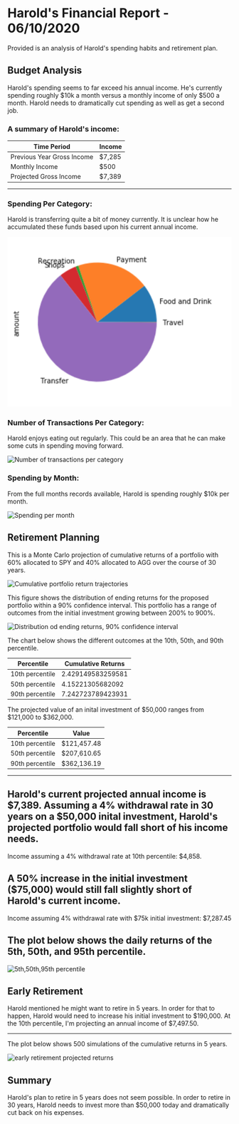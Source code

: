 # Harold's Financial Report - 06/10/2020

Provided is an analysis of Harold's spending habits and retirement plan. 

## Budget Analysis
Harold's spending seems to far exceed his annual income.  He's currently spending roughly $10k a month versus a monthly income of only $500 a month.
Harold needs to dramatically cut spending as well as get a second job.

### A summary of Harold's income:

Time Period | Income
----------- | -------
Previous Year Gross Income | $7,285
Monthly Income | $500
Projected Gross Income | $7,389
-----------------------
### Spending Per Category:
Harold is transferring quite a bit of money currently.  It is unclear how he accumulated these funds based upon his current annual income.

![Expenses per category pie chart](Images/pie.png)

### Number of Transactions Per Category:
Harold enjoys eating out regularly.  This could be an area that he can make some cuts in spending moving forward.


![Number of transactions per category](Images/number_of_transactions_per_category.png)

### Spending by Month:
From the full months records available, Harold is spending roughly $10k per month.

![Spending per month](Images/spending_per_month.png)

## Retirement Planning
This is a Monte Carlo projection of cumulative returns of a portfolio with 60% allocated to SPY and 40% allocated to AGG over the course of 30 years.

![Cumulative portfolio return trajectories](Images/cumulative_portfolio_return_trajectories_30_years.png)

This figure shows the distribution of ending returns for the proposed portfolio within a 90% confidence interval. This portfolio has a range of outcomes from the initial investment growing between 200% to 900%.

![Distribution od ending returns, 90% confidence interval](Images/distribution_ending_returns_90_confidence_interval.png)

The chart below shows the different outcomes at the 10th, 50th, and 90th percentile.

Percentile | Cumulative Returns
-----------|------------------
10th percentile | 2.429149583259581
50th percentile |4.15221305682092
90th percentile |7.242723789423931

The projected value of an inital investment of $50,000 ranges from $121,000 to $362,000.

Percentile | Value
-----------|----------------
10th percentile | $121,457.48
50th percentile | $207,610.65
90th percentile | $362,136.19
----------------------------------
Harold's current projected annual income is $7,389.  Assuming a 4% withdrawal rate in 30 years on a $50,000 inital investment, Harold's projected portfolio would fall short of his income needs.  
------------------------------------------------
Income assuming a 4% withdrawal rate at 10th percentile: $4,858.

A 50% increase in the initial investment ($75,000) would still fall slightly short of Harold's current income.
---------------------------------------------------
Income assuming 4% withdrawal rate with $75k initial investment: $7,287.45

The plot below shows the daily returns of the 5th, 50th, and 95th percentile.  
-----------------------------------------
![5th,50th,95th percentile](Images/daily_returns_5_50_95_percentiles.png)

## Early Retirement

Harold mentioned he might want to retire in 5 years.  In order for that to happen, Harold would need to increase his initial investment to $190,000. At the 10th percentile, I'm projecting an annual income of $7,497.50.  

---------------------------------------------------

The plot below shows 500 simulations of the cumulative returns in 5 years.

![early retirement projected returns](Images/early_retirement_portfolio_return_trajectories.png)


## Summary

Harold's plan to retire in 5 years does not seem possible.  In order to retire in 30 years, Harold needs to invest more than $50,000 today and dramatically cut back on his expenses.
